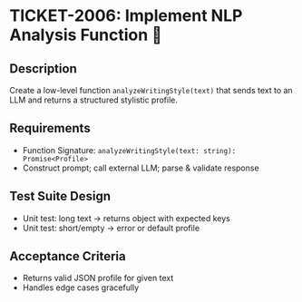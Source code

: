 # TICKET-2006: Implement NLP Analysis Function 🧠

## Description
Create a low-level function `analyzeWritingStyle(text)` that sends text to an LLM and returns a structured stylistic profile.

## Requirements
- Function Signature: `analyzeWritingStyle(text: string): Promise<Profile>`
- Construct prompt; call external LLM; parse & validate response

## Test Suite Design
- Unit test: long text → returns object with expected keys
- Unit test: short/empty → error or default profile

## Acceptance Criteria
- Returns valid JSON profile for given text
- Handles edge cases gracefully 